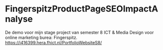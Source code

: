 # FingerspitzProductPageSEOImpactAnalyse
De demo voor mijn stage project van semester 8 ICT &amp; Media Design voor online marketing burea: Fingerspitz. https://i416399.hera.fhict.nl/PortfolioWebsiteS8/
